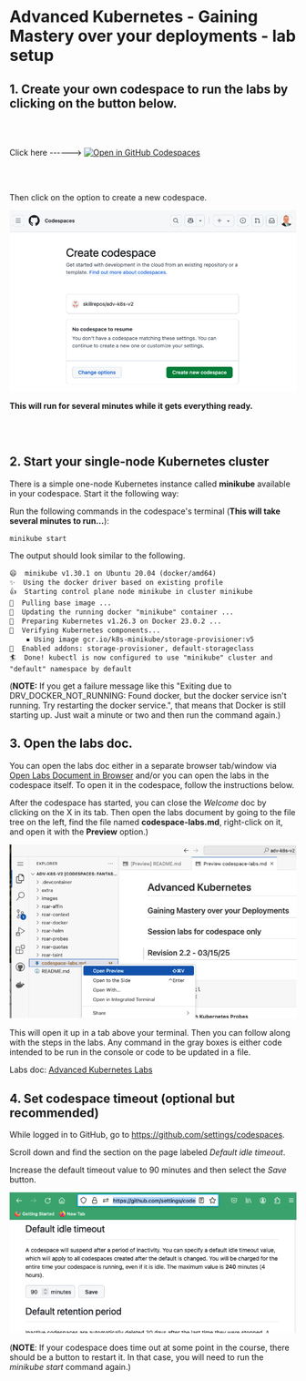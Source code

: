 # Advanced Kubernetes - Gaining Mastery over your deployments - lab setup

## 1. Create your own codespace to run the labs by clicking on the button below.
<br/><br/>

Click here ------> [![Open in GitHub Codespaces](https://github.com/codespaces/badge.svg)](https://codespaces.new/skillrepos/adv-k8s-v2?quickstart=1)

<br/><br/>

Then click on the option to create a new codespace.

![Creating new codespace from button](./images/advk8s0.png?raw=true "Creating new codespace from button")

**This will run for several minutes while it gets everything ready.**

<br/><br/>

## 2. Start your single-node Kubernetes cluster
There is a simple one-node Kubernetes instance called **minikube** available in your codespace. Start it the following way:

Run the following commands in the codespace's terminal (**This will take several minutes to run...**):

```
minikube start
```

The output should look similar to the following. 

```console
😄  minikube v1.30.1 on Ubuntu 20.04 (docker/amd64)
✨  Using the docker driver based on existing profile
👍  Starting control plane node minikube in cluster minikube
🚜  Pulling base image ...
🏃  Updating the running docker "minikube" container ...
🐳  Preparing Kubernetes v1.26.3 on Docker 23.0.2 ...
🔎  Verifying Kubernetes components...
    ▪ Using image gcr.io/k8s-minikube/storage-provisioner:v5
🌟  Enabled addons: storage-provisioner, default-storageclass
🏄  Done! kubectl is now configured to use "minikube" cluster and "default" namespace by default
```
(**NOTE:** If you get a failure message like this "Exiting due to DRV_DOCKER_NOT_RUNNING: Found docker, but the docker service isn't running. Try restarting the docker service.", that means that Docker is still starting up. Just wait a minute or two and then run the command again.)

## 3. Open the labs doc. 

You can open the labs doc either in a separate browser tab/window via [Open Labs Document in Browser](https://github.com/skillrepos/adv-k8s-v2/blob/main/codespace-labs.md) and/or you can open the labs in the codespace itself. To open it in the codespace, follow the instructions below.

After the codespace has started, you can close the *Welcome* doc by clicking on the X in its tab. Then open the labs document by going to the file tree on the left, find the file named **codespace-labs.md**, right-click on it, and open it with the **Preview** option.)

![Labs doc preview in codespace](./images/advk8s7.png?raw=true "Labs doc preview in codespace")

This will open it up in a tab above your terminal. Then you can follow along with the steps in the labs. 
Any command in the gray boxes is either code intended to be run in the console or code to be updated in a file.

Labs doc: [Advanced Kubernetes Labs](codespace-labs.md)

## 4. Set codespace timeout (optional but recommended)

While logged in to GitHub, go to https://github.com/settings/codespaces.

Scroll down and find the section on the page labeled *Default idle timeout*. 

Increase the default timeout value to 90 minutes and then select the *Save* button.

![Increasing default timeout](./images/k8sdev33.png?raw=true "Increasing default timeout")

(**NOTE**: If your codespace does time out at some point in the course, there should be a button to restart it. In that case, you will need to run the *minikube start* command again.)


